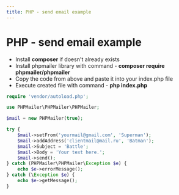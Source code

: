 ```yaml
---
title: PHP - send email example
---
```


<h1 class="header">PHP - send email example</h1>

<ul>
    <li>
        Install <b>composer</b> if doesn't already exists
    </li>
    <li>
        Install phpmailer library with command - <b>composer require phpmailer/phpmailer</b>
    </li>
    <li>
        Copy the code from above and paste it into your index.php file
    </li>
    <li>
        Execute created file with command - <b>php index.php</b>
    </li>
</ul>

```php
require 'vendor/autoload.php';

use PHPMailer\PHPMailer\PHPMailer;

$mail = new PHPMailer(true);

try {
    $mail->setFrom('yourmail@gmail.com', 'Superman');
    $mail->addAddress('clientmail@mail.ru', 'Batman');
    $mail->Subject = 'Battle';
    $mail->Body = 'Your text here.';
    $mail->send();
} catch (PHPMailer\PHPMailer\Exception $e) {
    echo $e->errorMessage();
} catch (\Exception $e) {
    echo $e->getMessage();
}
```